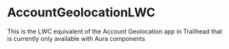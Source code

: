 # AccountGeolocationLWC
This is the LWC equivalent of the Account Geolocation app in Trailhead that is currently only available with Aura components
